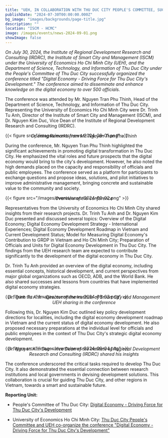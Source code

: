 ```yaml
---
title: "UEH, IN COLLABORATION WITH THU DUC CITY PEOPLE'S COMMITTEE, SUCCESSFULLY HELD THE CONFERENCE DIGITAL ECONOMY - DRIVING FORCE FOR THU DUC CITY'S DEVELOPMENT"
publishDate: "2024-07-30T00:00:00.000Z"
bg_image: "images/backgrounds/page-title.jpg"
description: ""
location: "ISCM - HCMC"
image: /images/events/news-2024-09-01.png
showImage: false
---
```


*On July 30, 2024, the Institute of Regional Development Research and Consulting (IRDRC), the Institute of Smart City and Management (ISCM) under the University of Economics Ho Chi Minh City (UEH), and the Department of Science, Technology, and Information of Thu Duc City under the People's Committee of Thu Duc City successfully organized the conference titled "Digital Economy - Driving Force for Thu Duc City's Development." The conference aimed to disseminate and enhance knowledge on the digital economy to over 500 officials.*

The conference was attended by Mr. Nguyen Tran Phu Thinh, Head of the Department of Science, Technology, and Information of Thu Duc City. Representing the University of Economics Ho Chi Minh City were Dr. Trinh Tu Anh, Director of the Institute of Smart City and Management (ISCM), and Dr. Nguyen Kim Duc, Vice Dean of the Institute of Regional Development Research and Consulting (IRDRC).

{{< figure src="/images/events/news-2024-09-01.png" >}}

_<center style="margin-top: -30px">Opening Remarks from Mr. Nguyen Tran Phu Thinh </center>_

During the conference, Mr. Nguyen Tran Phu Thinh highlighted the significant achievements in promoting digital transformation in Thu Duc City. He emphasized the vital roles and future prospects that the digital economy would bring to the city's development. However, he also noted the high demands placed on the capacity and responsibility of officials and public employees. The conference served as a platform for participants to exchange questions and propose ideas, solutions, and pilot initiatives to improve administrative management, bringing concrete and sustainable value to the community and society.

{{< figure src="/images/events/news-2024-09-02.png" >}}

_<center style="margin-top: -30px">Overview of the conference</center>_

Representatives from the University of Economics Ho Chi Minh City shared insights from their research projects. Dr. Trinh Tu Anh and Dr. Nguyen Kim Duc presented and discussed several topics: Overview of the Digital Economy;  Digital Economy Development Strategy - International Experiences; Digital Economy Development Roadmap in Vietnam and Current Development Status; Model for Measuring Digital Economy's Contribution to GRDP in Vietnam and Ho Chi Minh City; Preparation of Officials and Units for Digital Economy Development in Thu Duc City. The findings from the UEH research team are expected to contribute significantly to the development of the digital economy in Thu Duc City.

Dr. Trinh Tu Anh provided an overview of the digital economy, including essential concepts, historical development, and current perspectives from major global organizations such as OECD, ADB, and the World Bank. He also shared successes and lessons from countries that have implemented digital economy strategies.

{{< figure src="/images/events/news-2024-09-03.png" >}}

_<center style="margin-top: -30px">Dr. Trinh Tu Anh - Director of the Institute of Smart City and Management UEH sharing in the conference</center>_

Following this, Dr. Nguyen Kim Duc outlined key policy development directions for localities, including the digital economy development roadmap in Vietnam and the current status of digital economy development. He also proposed necessary preparations at the individual level for officials and public employees in the context of Thu Duc City's strategic digital economy development.

{{< figure src="/images/events/news-2024-09-04.png" >}}

_<center style="margin-top: -30px">Dr. Nguyen Kim Duc - Vice Dean of the Institute of Regional Development Research and Consulting (IRDRC) shared his insights</center>_

The conference underscored the critical tasks required to develop Thu Duc City. It also demonstrated the essential connection between research institutions and local governments in devising development solutions. This collaboration is crucial for guiding Thu Duc City, and other regions in Vietnam, towards a smart and sustainable future.

**Reporting Unit:**
- People's Committee of Thu Duc City: [Digital Economy - Driving Force for Thu Duc City's Development](https://tpthuduc.hochiminhcity.gov.vn/khoa-hoc-va-cong-nghe/kinh-te-so-dong-luc-phat-trien-thanh-pho-thu-duc/ct/5867/19044)

- University of Economics Ho Chi Minh City: [Thu Duc City People's Committee and UEH co-organize the conference "Digital Economy - Driving Force for Thu Duc City's Development"](https://ueh.edu.vn/cuoc-song-ueh/tin-tuc/ubnd-thanh-pho-thu-duc-va-ueh-phoi-hop-to-chuc-hoi-nghi-kinh-te-so-dong-luc-phat-trien-thanh-pho-thu-duc-72199)



